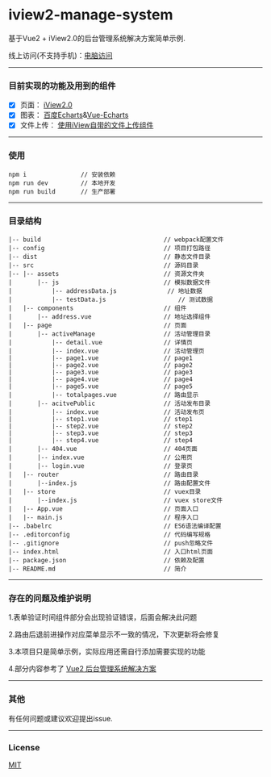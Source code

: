 # iview2-manage-system

基于Vue2 + iView2.0的后台管理系统解决方案简单示例.

线上访问(不支持手机)：[电脑访问](http://139.199.33.111/dist)

--------------
### 目前实现的功能及用到的组件
- [x] 页面： [iView2.0](https://github.com/iview/iview)
- [x] 图表： [百度Echarts](http://echarts.baidu.com)&[Vue-Echarts](https://github.com/xlsdg/vue-echarts-v3)
- [x] 文件上传： [使用iView自带的文件上传组件](https://www.iviewui.com/components/upload)

--------------

### 使用
```
npm i               // 安装依赖
npm run dev         // 本地开发
npm run build       // 生产部署
```
--------------

### 目录结构
	|-- build                                  // webpack配置文件
	|-- config                                 // 项目打包路径
	|-- dist                                   // 静态文件目录
	|-- src      							   // 源码目录
	|-- |-- assets							   // 资源文件夹
	|		|-- js							   // 模拟数据文件
	|           |-- addressData.js              // 地址数据
	|           |-- testData.js 				   // 测试数据
	|   |-- components                         // 组件
	|       |-- address.vue                    // 地址选择组件
    |   |-- page  							   // 页面
    |		|-- activeManage 				   // 活动管理目录
    |  			|-- detail.vue 				   // 详情页
    |  			|-- index.vue 				   // 活动管理页
    |  			|-- page1.vue 				   // page1
    |  			|-- page2.vue 				   // page2
    |  			|-- page3.vue 				   // page3
    |  			|-- page4.vue 				   // page4
    |  			|-- page5.vue 				   // page5
    |  			|-- totalpages.vue 			   // 路由显示
    |		|-- acitvePublic 				   // 活动发布目录
    |			|-- index.vue  				   // 活动发布页
    |			|-- step1.vue  				   // step1
    |			|-- step2.vue  				   // step2
    |			|-- step3.vue  				   // step3
    |			|-- step4.vue  				   // step4
    |		|-- 404.vue   					   // 404页面
	|		|-- index.vue  					   // 公用页
	|		|-- login.vue 					   // 登录页
    |	|-- router   						   // 路由目录
    |		|--index.js						   // 路由配置文件
    |	|-- store  							   // vuex目录
    |		|--index.js						   // vuex store文件
	|   |-- App.vue                            // 页面入口
	|   |-- main.js                            // 程序入口
	|-- .babelrc                               // ES6语法编译配置
	|-- .editorconfig                          // 代码编写规格
	|-- .gitignore                             // push忽略文件
	|-- index.html                             // 入口html页面
	|-- package.json                           // 依赖及配置
	|-- README.md                              // 简介
	

----------------

### 存在的问题及维护说明
1.表单验证时间组件部分会出现验证错误，后面会解决此问题

2.路由后退前进操作对应菜单显示不一致的情况，下次更新将会修复

3.本项目只是简单示例，实际应用还需自行添加需要实现的功能

4.部分内容参考了 [Vue2 后台管理系统解决方案](https://github.com/vanishcode/iview2-management-system)

---------------

### 其他
有任何问题或建议欢迎提出issue.

---------------

### License
[MIT](https://opensource.org/licenses/MIT)